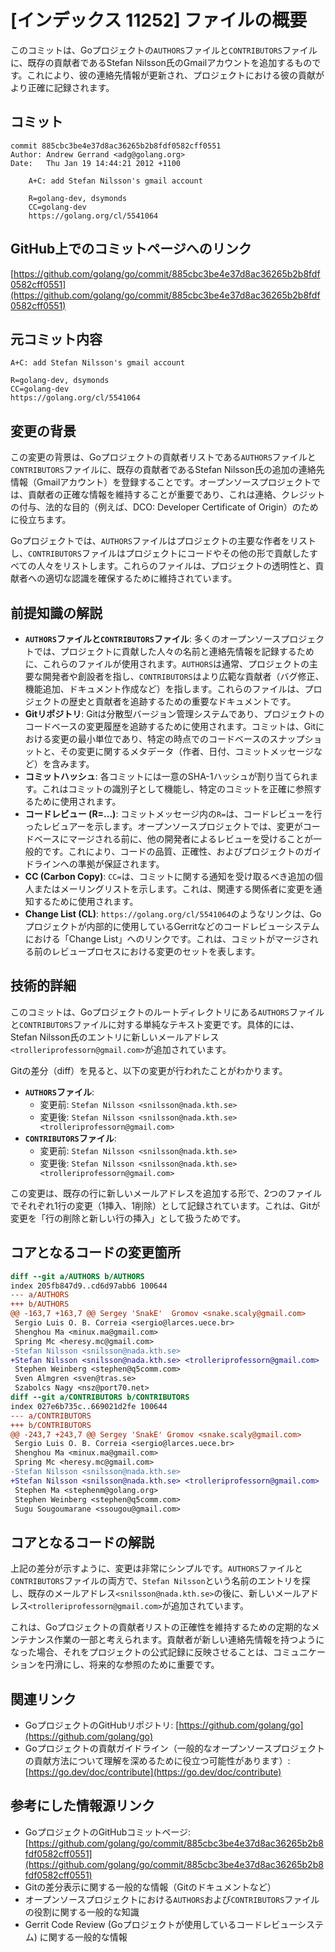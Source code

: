 # [インデックス 11252] ファイルの概要

このコミットは、Goプロジェクトの`AUTHORS`ファイルと`CONTRIBUTORS`ファイルに、既存の貢献者であるStefan Nilsson氏のGmailアカウントを追加するものです。これにより、彼の連絡先情報が更新され、プロジェクトにおける彼の貢献がより正確に記録されます。

## コミット

```
commit 885cbc3be4e37d8ac36265b2b8fdf0582cff0551
Author: Andrew Gerrand <adg@golang.org>
Date:   Thu Jan 19 14:44:21 2012 +1100

    A+C: add Stefan Nilsson's gmail account
    
    R=golang-dev, dsymonds
    CC=golang-dev
    https://golang.org/cl/5541064
```

## GitHub上でのコミットページへのリンク

[https://github.com/golang/go/commit/885cbc3be4e37d8ac36265b2b8fdf0582cff0551](https://github.com/golang/go/commit/885cbc3be4e37d8ac36265b2b8fdf0582cff0551)

## 元コミット内容

```
A+C: add Stefan Nilsson's gmail account

R=golang-dev, dsymonds
CC=golang-dev
https://golang.org/cl/5541064
```

## 変更の背景

この変更の背景は、Goプロジェクトの貢献者リストである`AUTHORS`ファイルと`CONTRIBUTORS`ファイルに、既存の貢献者であるStefan Nilsson氏の追加の連絡先情報（Gmailアカウント）を登録することです。オープンソースプロジェクトでは、貢献者の正確な情報を維持することが重要であり、これは連絡、クレジットの付与、法的な目的（例えば、DCO: Developer Certificate of Origin）のために役立ちます。

Goプロジェクトでは、`AUTHORS`ファイルはプロジェクトの主要な作者をリストし、`CONTRIBUTORS`ファイルはプロジェクトにコードやその他の形で貢献したすべての人々をリストします。これらのファイルは、プロジェクトの透明性と、貢献者への適切な認識を確保するために維持されています。

## 前提知識の解説

*   **`AUTHORS`ファイルと`CONTRIBUTORS`ファイル**: 多くのオープンソースプロジェクトでは、プロジェクトに貢献した人々の名前と連絡先情報を記録するために、これらのファイルが使用されます。`AUTHORS`は通常、プロジェクトの主要な開発者や創設者を指し、`CONTRIBUTORS`はより広範な貢献者（バグ修正、機能追加、ドキュメント作成など）を指します。これらのファイルは、プロジェクトの歴史と貢献者を追跡するための重要なドキュメントです。
*   **Gitリポジトリ**: Gitは分散型バージョン管理システムであり、プロジェクトのコードベースの変更履歴を追跡するために使用されます。コミットは、Gitにおける変更の最小単位であり、特定の時点でのコードベースのスナップショットと、その変更に関するメタデータ（作者、日付、コミットメッセージなど）を含みます。
*   **コミットハッシュ**: 各コミットには一意のSHA-1ハッシュが割り当てられます。これはコミットの識別子として機能し、特定のコミットを正確に参照するために使用されます。
*   **コードレビュー (R=...)**: コミットメッセージ内の`R=`は、コードレビューを行ったレビュアーを示します。オープンソースプロジェクトでは、変更がコードベースにマージされる前に、他の開発者によるレビューを受けることが一般的です。これにより、コードの品質、正確性、およびプロジェクトのガイドラインへの準拠が保証されます。
*   **CC (Carbon Copy)**: `CC=`は、コミットに関する通知を受け取るべき追加の個人またはメーリングリストを示します。これは、関連する関係者に変更を通知するために使用されます。
*   **Change List (CL)**: `https://golang.org/cl/5541064`のようなリンクは、Goプロジェクトが内部的に使用しているGerritなどのコードレビューシステムにおける「Change List」へのリンクです。これは、コミットがマージされる前のレビュープロセスにおける変更のセットを表します。

## 技術的詳細

このコミットは、Goプロジェクトのルートディレクトリにある`AUTHORS`ファイルと`CONTRIBUTORS`ファイルに対する単純なテキスト変更です。具体的には、Stefan Nilsson氏のエントリに新しいメールアドレス`<trolleriprofessorn@gmail.com>`が追加されています。

Gitの差分（diff）を見ると、以下の変更が行われたことがわかります。

*   **`AUTHORS`ファイル**:
    *   変更前: `Stefan Nilsson <snilsson@nada.kth.se>`
    *   変更後: `Stefan Nilsson <snilsson@nada.kth.se> <trolleriprofessorn@gmail.com>`
*   **`CONTRIBUTORS`ファイル**:
    *   変更前: `Stefan Nilsson <snilsson@nada.kth.se>`
    *   変更後: `Stefan Nilsson <snilsson@nada.kth.se> <trolleriprofessorn@gmail.com>`

この変更は、既存の行に新しいメールアドレスを追加する形で、2つのファイルでそれぞれ1行の変更（1挿入、1削除）として記録されています。これは、Gitが変更を「行の削除と新しい行の挿入」として扱うためです。

## コアとなるコードの変更箇所

```diff
diff --git a/AUTHORS b/AUTHORS
index 205fb847d9..cd6d97abb6 100644
--- a/AUTHORS
+++ b/AUTHORS
@@ -163,7 +163,7 @@ Sergey 'SnakE'  Gromov <snake.scaly@gmail.com>
 Sergio Luis O. B. Correia <sergio@larces.uece.br>
 Shenghou Ma <minux.ma@gmail.com>
 Spring Mc <heresy.mc@gmail.com>
-Stefan Nilsson <snilsson@nada.kth.se>
+Stefan Nilsson <snilsson@nada.kth.se> <trolleriprofessorn@gmail.com>
 Stephen Weinberg <stephen@q5comm.com>
 Sven Almgren <sven@tras.se>
 Szabolcs Nagy <nsz@port70.net>
diff --git a/CONTRIBUTORS b/CONTRIBUTORS
index 027e6b735c..669021d2fe 100644
--- a/CONTRIBUTORS
+++ b/CONTRIBUTORS
@@ -243,7 +243,7 @@ Sergey 'SnakE' Gromov <snake.scaly@gmail.com>
 Sergio Luis O. B. Correia <sergio@larces.uece.br>
 Shenghou Ma <minux.ma@gmail.com>
 Spring Mc <heresy.mc@gmail.com>
-Stefan Nilsson <snilsson@nada.kth.se>
+Stefan Nilsson <snilsson@nada.kth.se> <trolleriprofessorn@gmail.com>
 Stephen Ma <stephenm@golang.org>
 Stephen Weinberg <stephen@q5comm.com>
 Sugu Sougoumarane <ssougou@gmail.com>
```

## コアとなるコードの解説

上記の差分が示すように、変更は非常にシンプルです。`AUTHORS`ファイルと`CONTRIBUTORS`ファイルの両方で、`Stefan Nilsson`という名前のエントリを探し、既存のメールアドレス`<snilsson@nada.kth.se>`の後に、新しいメールアドレス`<trolleriprofessorn@gmail.com>`が追加されています。

これは、Goプロジェクトの貢献者リストの正確性を維持するための定期的なメンテナンス作業の一部と考えられます。貢献者が新しい連絡先情報を持つようになった場合、それをプロジェクトの公式記録に反映させることは、コミュニケーションを円滑にし、将来的な参照のために重要です。

## 関連リンク

*   GoプロジェクトのGitHubリポジトリ: [https://github.com/golang/go](https://github.com/golang/go)
*   Goプロジェクトの貢献ガイドライン（一般的なオープンソースプロジェクトの貢献方法について理解を深めるために役立つ可能性があります）: [https://go.dev/doc/contribute](https://go.dev/doc/contribute)

## 参考にした情報源リンク

*   GoプロジェクトのGitHubコミットページ: [https://github.com/golang/go/commit/885cbc3be4e37d8ac36265b2b8fdf0582cff0551](https://github.com/golang/go/commit/885cbc3be4e37d8ac36265b2b8fdf0582cff0551)
*   Gitの差分表示に関する一般的な情報（Gitのドキュメントなど）
*   オープンソースプロジェクトにおける`AUTHORS`および`CONTRIBUTORS`ファイルの役割に関する一般的な知識
*   Gerrit Code Review (Goプロジェクトが使用しているコードレビューシステム) に関する一般的な情報
